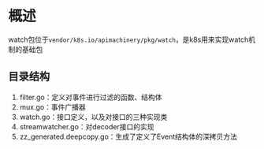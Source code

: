 # 概述
watch包位于`vendor/k8s.io/apimachinery/pkg/watch`，是k8s用来实现watch机制的基础包

## 目录结构
1. filter.go：定义对事件进行过滤的函数、结构体
2. mux.go：事件广播器
3. watch.go：接口定义，以及对接口的三种实现类
4. streamwatcher.go：对decoder接口的实现
5. zz_generated.deepcopy.go：生成了定义了Event结构体的深拷贝方法